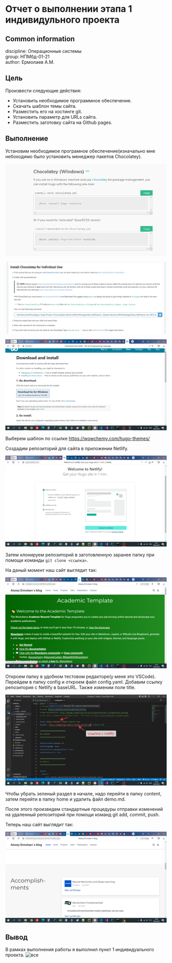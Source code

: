 # **Отчет о выполнении этапа 1 индивидульного проекта**
## **Common information**
discipline: Операционные системы  
group: НПМбд-01-21  
author: Ермолаев А.М.


## **Цель**
Произвести следующие действия:
- Установить необходимое программное обеспечение.
- Скачать шаблон темы сайта.
- Разместить его на хостинге git.
- Установить параметр для URLs сайта.
- Разместить заготовку сайта на Github pages.
## **Выполнение**

Установим необходимое програмное обеспечение(изначально мне небоходимо было установить менеджер пакетов Chocolatey).

![установка hugo](установка_hugo.png)

![установка chocolatey](установка_chocolatey.png)

![установка go](установка_go.png)

Выберем шаблон по ссылке https://wowchemy.com/hugo-themes/

Создадим репозиторий для сайта в приложении Netlify.

![netlify app](netlify.png)

Затем клонируем репозиторий в заготовленную заранее папку при помощи команды ```git clone <ссылка>```.

На даный момент наш сайт выглядит так:

![сайт до изменений](сайт_до.png)

Откроем папку в удобном тестовом редакторе(у меня это VSCode). Перейдем в папку config и откроем файл config.yaml.
Добавим ссылку репозитория с Netlify в baseURL. Также изменим поле title.

![добавление ссылки](добваление_ссылки.png)

Чтобы убрать зеленый раздел в начале, надо перейти в папку content, затем перейти в папку home и удалить файл demo.md.

После этого произведем стандартные процедуры отправки изменений на удаленный репозиторий при помощи команд git add, commit, push.

Теперь наш сайт выглядит так:

![сайт после изменений](сайт_после.png)

## **Вывод**
В рамках выполнения работы я выполнил пункт 1 индивидуального проекта.
![все](https://camo.githubusercontent.com/c71fb25dd588f7c670936ad96af0acfac5fbfd40f580c13094b639e0c673ffc1/68747470733a2f2f637331322e70696b6162752e72752f706f73745f696d672f6269672f323032302f30382f32342f332f313539383233363731373139373332323433302e706e67)